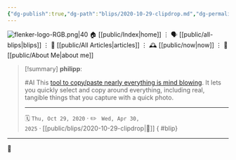```yaml
---
{"dg-publish":true,"dg-path":"blips/2020-10-29-clipdrop.md","dg-permalink":"2020/10/29/clipdrop/","permalink":"/2020/10/29/clipdrop/","title":"philipp @ 2020-10-29"}
---
```



<div class="transclusion internal-embed is-loaded"><div class="markdown-embed">




![flenker-logo-RGB.png|40](/img/user/attachments/flenker-logo-RGB.png)
🏠 [[public/Index\|home]]  ⋮ 🗣️ [[public/all-blips\|blips]] ⋮  📝 [[public/All Articles\|articles]]  ⋮ 🕰️ [[public/now\|now]] ⋮ 🪪 [[public/About Me\|about me]]


</div></div>


> [!summary] **philipp**:
>
> #AI
> This [tool to copy/paste nearly everything is mind
> blowing](https://twitter.com/cyrildiagne/status/1319262984523448323). It lets you quickly select and copy around everything, including real, tangible things that you capture with a quick photo.
> - - -
>
> 🗓️ <code>Thu, Oct 29, 2020</code>  · ✏️ <code> Wed, Apr 30, 2025</code>  · [[public/blips/2020-10-29-clipdrop\|🔗]]
{ #blip}


- - -

 👾
